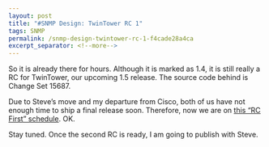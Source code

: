 ```yaml
---
layout: post
title: "#SNMP Design: TwinTower RC 1"
tags: SNMP
permalink: /snmp-design-twintower-rc-1-f4cade28a4ca
excerpt_separator: <!--more-->
---
```

So it is already there for hours. Although it is marked as 1.4, it is still really a RC for TwinTower, our upcoming 1.5 release. The source code behind is Change Set 15687.

Due to Steve’s move and my departure from Cisco, both of us have not enough time to ship a final release soon. Therefore, now we are on [this “RC First” schedule](/snmp-design-update-on-twintower-release-candidate-f2f4a2b53714). OK.

Stay tuned. Once the second RC is ready, I am going to publish with Steve.
<!--more-->